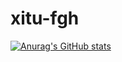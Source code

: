 # xitu-fgh
[![Anurag's GitHub stats](https://github-readme-stats.vercel.app/api?username=xjtu-fgh)](https://github.com/anuraghazra/github-readme-stats)
